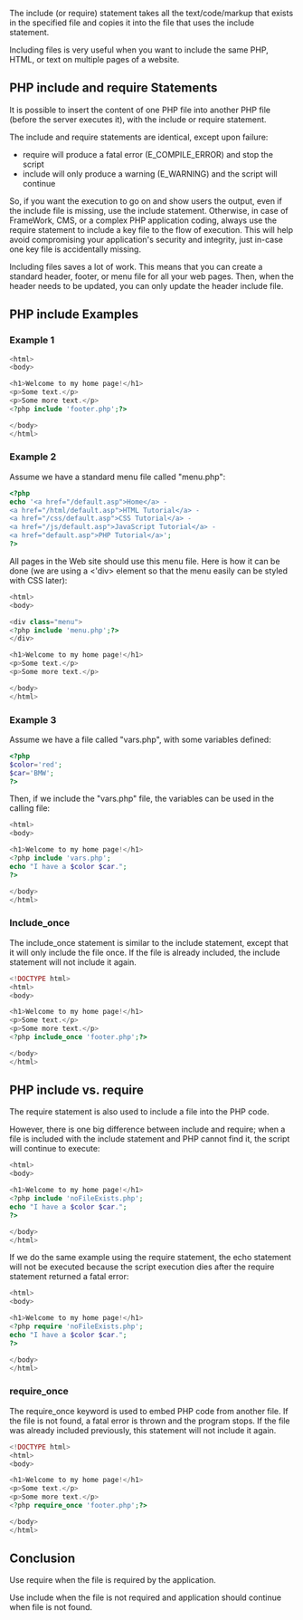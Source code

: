 The include (or require) statement takes all the text/code/markup that exists in the specified file and copies it into the file that uses the include statement.

Including files is very useful when you want to include the same PHP, HTML, or text on multiple pages of a website.

## PHP include and require Statements
It is possible to insert the content of one PHP file into another PHP file (before the server executes it), with the include or require statement.

The include and require statements are identical, except upon failure:

+ require will produce a fatal error (E_COMPILE_ERROR) and stop the script
+ include will only produce a warning (E_WARNING) and the script will continue

So, if you want the execution to go on and show users the output, even if the include file is missing, use the include statement. Otherwise, in case of FrameWork, CMS, or a complex PHP application coding, always use the require statement to include a key file to the flow of execution. This will help avoid compromising your application's security and integrity, just in-case one key file is accidentally missing.

Including files saves a lot of work. This means that you can create a standard header, footer, or menu file for all your web pages. Then, when the header needs to be updated, you can only update the header include file.

## PHP include Examples
### Example 1

```php
<html>
<body>

<h1>Welcome to my home page!</h1>
<p>Some text.</p>
<p>Some more text.</p>
<?php include 'footer.php';?>

</body>
</html>
```

### Example 2

Assume we have a standard menu file called "menu.php":
```	php
<?php
echo '<a href="/default.asp">Home</a> -
<a href="/html/default.asp">HTML Tutorial</a> -
<a href="/css/default.asp">CSS Tutorial</a> -
<a href="/js/default.asp">JavaScript Tutorial</a> -
<a href="default.asp">PHP Tutorial</a>';
?>
```
All pages in the Web site should use this menu file. Here is how it can be done (we are using a <'div> element so that the menu easily can be styled with CSS later):

```php
<html>
<body>

<div class="menu">
<?php include 'menu.php';?>
</div>

<h1>Welcome to my home page!</h1>
<p>Some text.</p>
<p>Some more text.</p>

</body>
</html>
```

### Example 3
Assume we have a file called "vars.php", with some variables defined:
``` php
<?php
$color='red';
$car='BMW';
?>
```
Then, if we include the "vars.php" file, the variables can be used in the calling file:

```php
<html>
<body>

<h1>Welcome to my home page!</h1>
<?php include 'vars.php';
echo "I have a $color $car.";
?>

</body>
</html>
```

### Include_once
The include_once statement is similar to the include statement, except that it will only include the file once. If the file is already included, the include statement will not include it again.

```php
<!DOCTYPE html>
<html>
<body>

<h1>Welcome to my home page!</h1>
<p>Some text.</p>
<p>Some more text.</p>
<?php include_once 'footer.php';?>

</body>
</html>
```


## PHP include vs. require
The require statement is also used to include a file into the PHP code.

However, there is one big difference between include and require; when a file is included with the include statement and PHP cannot find it, the script will continue to execute:

```php
<html>
<body>

<h1>Welcome to my home page!</h1>
<?php include 'noFileExists.php';
echo "I have a $color $car.";
?>

</body>
</html>
```

If we do the same example using the require statement, the echo statement will not be executed because the script execution dies after the require statement returned a fatal error:

```php
<html>
<body>

<h1>Welcome to my home page!</h1>
<?php require 'noFileExists.php';
echo "I have a $color $car.";
?>

</body>
</html>
```

### require_once

The require_once keyword is used to embed PHP code from another file. If the file is not found, a fatal error is thrown and the program stops. If the file was already included previously, this statement will not include it again.

```php
<!DOCTYPE html>
<html>
<body>

<h1>Welcome to my home page!</h1>
<p>Some text.</p>
<p>Some more text.</p>
<?php require_once 'footer.php';?>

</body>
</html>
```


## Conclusion
Use require when the file is required by the application.

Use include when the file is not required and application should continue when file is not found.